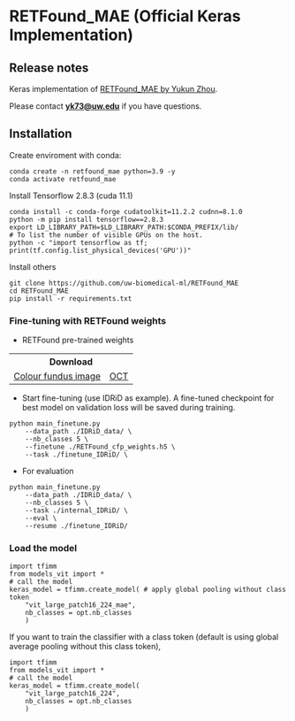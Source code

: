 # RETFound_MAE (Official Keras Implementation)

## Release notes

Keras implementation of [RETFound_MAE by Yukun Zhou](https://github.com/rmaphoh/RETFound_MAE).

Please contact 	**yk73@uw.edu** if you have questions.

## Installation

Create enviroment with conda:

```
conda create -n retfound_mae python=3.9 -y
conda activate retfound_mae
```

Install Tensorflow 2.8.3 (cuda 11.1)
```
conda install -c conda-forge cudatoolkit=11.2.2 cudnn=8.1.0
python -m pip install tensorflow==2.8.3
export LD_LIBRARY_PATH=$LD_LIBRARY_PATH:$CONDA_PREFIX/lib/
# To list the number of visible GPUs on the host.
python -c "import tensorflow as tf; print(tf.config.list_physical_devices('GPU'))"
```

Install others
```
git clone https://github.com/uw-biomedical-ml/RETFound_MAE
cd RETFound_MAE
pip install -r requirements.txt
```


### Fine-tuning with RETFound weights

- RETFound pre-trained weights

<table>
  <tr>
    <th colspan="2">Download</th>
  </tr>
<tr>
    <td><a href="https://drive.google.com/file/d/194RKGSKZr-zJfeaSpD1QXHqzQvEFkDf-/view?usp=sharing">Colour fundus image</a></td>
    <td><a href="https://drive.google.com/file/d/10Pehch-CndYhcRHjslPd7SOEzbQJAouK/view?usp=sharing">OCT</a></td>
  </tr>
</table>


- Start fine-tuning (use IDRiD as example). A fine-tuned checkpoint for best model on validation loss will be saved during training. 
```
python main_finetune.py
    --data_path ./IDRiD_data/ \
    --nb_classes 5 \ 
    --finetune ./RETFound_cfp_weights.h5 \ 
    --task ./finetune_IDRiD/ \
```

- For evaluation
```
python main_finetune.py
    --data_path ./IDRiD_data/ \
    --nb_classes 5 \ 
    --task ./internal_IDRiD/ \    
    --eval \
    --resume ./finetune_IDRiD/
```


### Load the model
```
import tfimm
from models_vit import *
# call the model
keras_model = tfimm.create_model( # apply global pooling without class token
    "vit_large_patch16_224_mae",
    nb_classes = opt.nb_classes
    )
```

If you want to train the classifier with a class token (default is using global average pooling without this class token), 
```
import tfimm
from models_vit import *
# call the model
keras_model = tfimm.create_model(
    "vit_large_patch16_224",
    nb_classes = opt.nb_classes
    )
```
